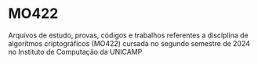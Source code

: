 # MO422
Arquivos de estudo, provas, códigos e trabalhos referentes a disciplina de algorítmos criptográficos (MO422) cursada no segundo semestre de 2024 no Instituto de Computação da UNICAMP
